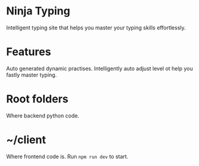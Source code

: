 # Ninja Typing
Intelligent typing site that helps you master your typing skills effortlessly.

# Features
Auto generated dynamic practises. Intelligently auto adjust level ot help you fastly master typing.

# Root folders
Where backend python code.

# ~/client
Where frontend code is. Run `npm run dev` to start.

